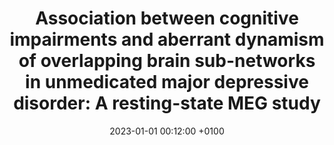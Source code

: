 ---
title: "Association between cognitive impairments and aberrant dynamism of overlapping brain sub-networks in unmedicated major depressive disorder: A resting-state MEG study"
date: 2023-01-01 00:12:00 +0100
selected: false
pub: "Journal of Affective Disorders, "
pub_date: "2023"
cover: /assets/images/covers/meg.jpg
authors:
  - Shuming Zhong*
  - Nan Chen*
  - Shunkai Lai
  - ...
  - Yanbin Jia
links:
  Paper: https://www.sciencedirect.com/science/article/abs/pii/S0165032722010746
---